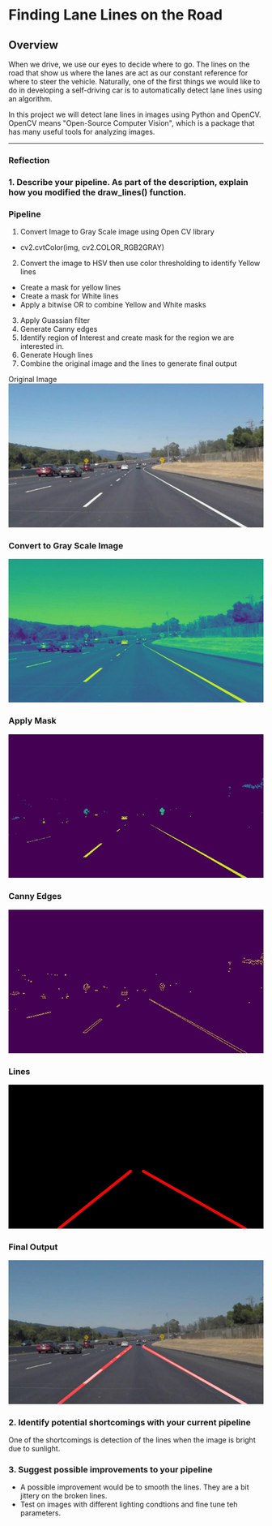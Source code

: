 # **Finding Lane Lines on the Road** 

Overview
---

When we drive, we use our eyes to decide where to go.  The lines on the road that show us where the lanes are act as our constant reference for where to steer the vehicle.  Naturally, one of the first things we would like to do in developing a self-driving car is to automatically detect lane lines using an algorithm.

In this project we will detect lane lines in images using Python and OpenCV.  OpenCV means "Open-Source Computer Vision", which is a package that has many useful tools for analyzing images.


[//]: # (Image References)

[image1]: ./test_images/solidWhiteCurve.jpg "Solid White Curve - Original Image"
[image2]: ./test_images_output/grayScale_solidWhiteCurve.jpg "Solid White Curve - Gray Scale Image"
[image3]: ./test_images_output/Masked_solidWhiteCurve.jpg "Solid White Curve - Masked"
[image4]: ./test_images_output/CannyEdges_solidWhiteCurve.jpg "Solid White Curve - Canny Edges"
[image5]: ./test_images_output/Lines_solidWhiteCurve.jpg "Solid White Curve - Lines"
[image6]: ./test_images_output/solidWhiteCurve.jpg "Solid White Curve - Output"


---

### Reflection

### 1. Describe your pipeline. As part of the description, explain how you modified the draw_lines() function.

### Pipeline
1. Convert Image to Gray Scale image using Open CV library 
* cv2.cvtColor(img, cv2.COLOR_RGB2GRAY)
2. Convert the image to HSV then use color thresholding to identify Yellow lines
* Create a mask for yellow lines
* Create a mask for White lines
* Apply a bitwise OR to combine Yellow and White masks
3. Apply Guassian filter
4. Generate Canny edges
5. Identify region of Interest and create mask for the region we are interested in. 
6. Generate Hough lines
7. Combine the original image and the lines to generate final output

Original Image
![image1]
### Convert to Gray Scale Image 
![image2]
### Apply Mask
![image3]
### Canny Edges
![image4]
### Lines
![image5]
### Final Output
![image6]



### 2. Identify potential shortcomings with your current pipeline


One of the shortcomings is detection of the lines when the image is bright due to sunlight. 


### 3. Suggest possible improvements to your pipeline

* A possible improvement would be to smooth the lines. They are a bit jittery on the broken lines. 
* Test on images with different lighting condtions and fine tune teh parameters.

